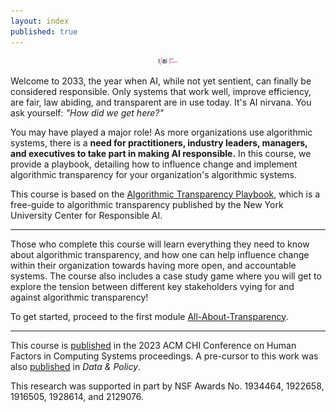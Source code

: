 ```yaml
---
layout: index
published: true
---
```


<center><img src="/img/rai_logo.png" alt="RAI Logo" width="6%"/></center>

Welcome to 2033, the year when AI, while not yet sentient, can finally be considered responsible. Only systems that work well, improve efficiency, are fair, law abiding, and transparent are in use today. It's AI nirvana. You ask yourself: _"How did we get here?"_

You may have played a major role! As more organizations use algorithmic systems, there is a **need for practitioners, industry leaders, managers, and executives to take part in making AI responsible.** In this course, we provide a playbook, detailing how to influence change and implement algorithmic transparency for your organization's algorithmic systems.

This course is based on the <a href="https://dataresponsibly.github.io/algorithmic-transparency-playbook/resources/transparency_playbook_camera_ready.pdf" target="_blank">Algorithmic Transparency Playbook</a>, which is a free-guide to algorithmic transparency published by the New York University Center for Responsible AI.

<hr>

Those who complete this course will learn everything they need to know about algorithmic transparency, and how one can help influence change within their organization towards having more open, and accountable systems. The course also includes a case study game where you will get to explore the tension between different key stakeholders vying for and against algorithmic transparency!

To get started, proceed to the first module [All-About-Transparency](https://dataresponsibly.github.io/algorithmic-transparency-playbook/modules/all-about-transparency/index/).

<hr>

This course is <a href="https://doi.org/3544549.3574169" target="_blank">published</a> in the 2023 ACM CHI Conference on Human Factors in Computing Systems proceedings. A pre-cursor to this work was also <a href="https://www.cambridge.org/core/journals/data-and-policy/article/think-about-the-stakeholders-first-toward-an-algorithmic-transparency-playbook-for-regulatory-compliance/10D7F194DB250DDF3A30471B5CEB9326" target="_blank">published</a> in _Data & Policy_.

This research was supported in part by NSF Awards No. 1934464, 1922658, 1916505, 1928614, and 2129076.